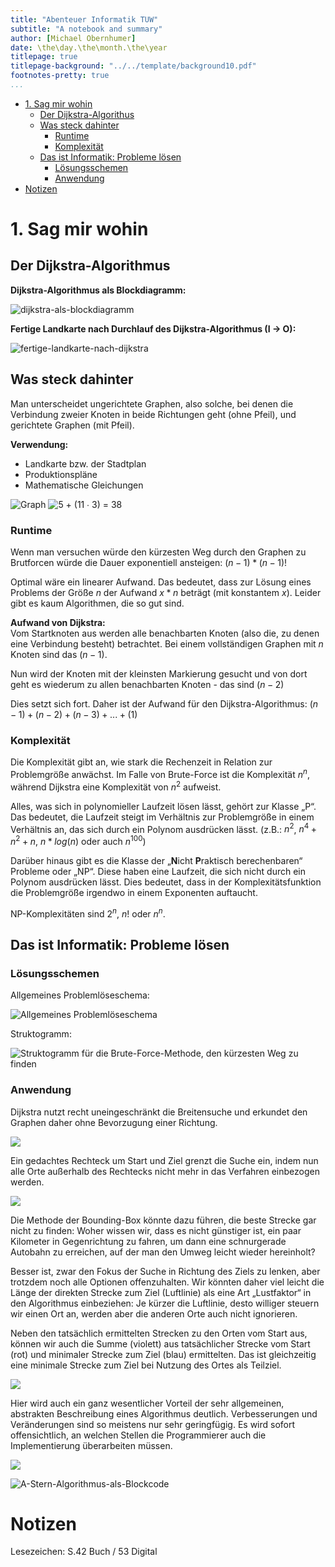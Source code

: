 ```yaml
---
title: "Abenteuer Informatik TUW"
subtitle: "A notebook and summary"
author: [Michael Obernhumer]
date: \the\day.\the\month.\the\year
titlepage: true
titlepage-background: "../../template/background10.pdf"
footnotes-pretty: true
...
```


<!--toc:start-->

- [1. Sag mir wohin](#1-sag-mir-wohin)
  - [Der Dijkstra-Algorithus](#der-dijkstra-algorithus)
  - [Was steck dahinter](#was-steck-dahinter)
    - [Runtime](#runtime)
    - [Komplexität](#komplexität)
  - [Das ist Informatik: Probleme lösen](#das-ist-informatik-probleme-lösen)
    - [Lösungsschemen](#lösungsschemen)
    - [Anwendung](#anwendung)
- [Notizen](#notizen)
<!--toc:end-->

# 1. Sag mir wohin

## Der Dijkstra-Algorithmus

**Dijkstra-Algorithmus als Blockdiagramm:**

![dijkstra-als-blockdiagramm](./img/1_sag_mir_wohin/dijkstra-als-blockdiagramm.png)

**Fertige Landkarte nach Durchlauf des Dijkstra-Algorithmus (I $\rightarrow$ O):**

![fertige-landkarte-nach-dijkstra](./img/1_sag_mir_wohin/fertige-landkarte-nach-dijkstra.png)

## Was steck dahinter

Man unterscheidet ungerichtete Graphen, also solche, bei denen die Verbindung zweier Knoten in beide Richtungen geht (ohne Pfeil), und gerichtete Graphen (mit Pfeil).

**Verwendung:**

- Landkarte bzw. der Stadtplan
- Produktionspläne
- Mathematische Gleichungen

![Graph](./img/1_sag_mir_wohin/graph.png)
![5 + (11 ∙ 3) = 38](./img/1_sag_mir_wohin/mathematische-gleichung.png)

### Runtime

Wenn man versuchen würde den kürzesten Weg durch den Graphen zu Brutforcen würde die Dauer exponentiell ansteigen:
$(n - 1) * (n - 1)!$

Optimal wäre ein linearer Aufwand.
Das bedeutet, dass zur Lösung eines Problems der Größe $n$ der Aufwand $x * n$ beträgt (mit konstantem $x$).
Leider gibt es kaum Algorithmen, die so gut sind.

**Aufwand von Dijkstra:**\
Vom Startknoten aus werden alle benachbarten Knoten (also die, zu denen eine Verbindung besteht) betrachtet.
Bei einem vollständigen Graphen mit $n$ Knoten sind das $(n - 1)$.

Nun wird der Knoten mit der kleinsten Markierung gesucht und von dort geht es wiederum zu allen benachbarten Knoten - das sind $(n - 2)$

Dies setzt sich fort.
Daher ist der Aufwand für den Dijkstra-Algorithmus:
$(n-1) + (n-2) + (n-3) + ... + (1)$

### Komplexität

Die Komplexität gibt an, wie stark die Rechenzeit in Relation zur Problemgröße anwächst.
Im Falle von Brute-Force ist die Komplexität $n^n$, während Dijkstra eine Komplexität von $n^2$ aufweist.

Alles, was sich in polynomieller Laufzeit lösen lässt, gehört zur Klasse „P“.
Das bedeutet, die Laufzeit steigt im Verhältnis zur Problemgröße in einem Verhältnis an, das sich durch ein Polynom ausdrücken lässt.
(z.B.: $n^2$, $n^4+ n^2+ n$, $n*log(n)$ oder auch $n^{100}$)

Darüber hinaus gibt es die Klasse der „**N**icht **P**raktisch berechenbaren“ Probleme oder
„NP“.
Diese haben eine Laufzeit, die sich nicht durch ein Polynom ausdrücken lässt.
Dies bedeutet, dass in der Komplexitätsfunktion die Problemgröße irgendwo in einem Exponenten auftaucht.

NP-Komplexitäten sind $2^n$, $n!$ oder $n^n$.

## Das ist Informatik: Probleme lösen

### Lösungsschemen

Allgemeines Problemlöseschema:

![Allgemeines Problemlöseschema](./img/1_sag_mir_wohin/problem-loesungs-schaema.png)

Struktogramm:

![Struktogramm für die Brute-Force-Methode, den kürzesten Weg zu finden](./img/1_sag_mir_wohin/stuktogramm-brute-force.png)

### Anwendung

Dijkstra nutzt recht uneingeschränkt die Breitensuche und erkundet den Graphen daher ohne Bevorzugung einer Richtung.

![](./img/1_sag_mir_wohin/kreise-landkarte.png)

Ein gedachtes Rechteck um Start und Ziel grenzt die Suche ein, indem nun alle Orte außerhalb des Rechtecks nicht mehr in das Verfahren einbezogen werden.

![](./img/1_sag_mir_wohin/bounding-box.png)

Die Methode der Bounding-Box könnte dazu führen, die beste Strecke gar nicht zu finden:
Woher wissen wir, dass es nicht günstiger ist, ein paar Kilometer in Gegenrichtung zu fahren,
um dann eine schnurgerade Autobahn zu erreichen, auf der man den Umweg leicht wieder hereinholt?

Besser ist, zwar den Fokus der Suche in Richtung des Ziels zu lenken, aber trotzdem noch alle Optionen offenzuhalten.
Wir könnten daher viel leicht die Länge der direkten Strecke zum Ziel (Luftlinie) als eine Art „Lustfaktor“ in den Algorithmus einbeziehen:
Je kürzer die Luftlinie, desto williger steuern wir einen Ort an, werden aber die anderen Orte auch nicht ignorieren.

Neben den tatsächlich ermittelten Strecken zu den Orten vom Start aus,
können wir auch die Summe (violett) aus tatsächlicher Strecke vom Start (rot) und minimaler Strecke zum Ziel (blau) ermittelten.
Das ist gleichzeitig eine minimale Strecke zum Ziel bei Nutzung des Ortes als Teilziel.

![](./img/1_sag_mir_wohin/dijkstra-mit-luftlinie.png)

Hier wird auch ein ganz wesentlicher Vorteil der sehr allgemeinen, abstrakten Beschreibung eines Algorithmus deutlich.
Verbesserungen und Veränderungen sind so meistens nur sehr geringfügig.
Es wird sofort offensichtlich, an welchen Stellen die Programmierer auch die Implementierung überarbeiten müssen.

![](./img/1_sag_mir_wohin/modellbildung.png)

![A-Stern-Algorithmus-als-Blockcode](./img/1_sag_mir_wohin/a-stern-algo.png)

# Notizen

Lesezeichen: S.42 Buch / 53 Digital

